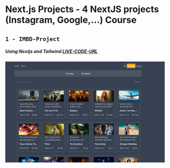# Next.js Projects - 4 NextJS projects (Instagram, Google,...) Course

## `1 - IMBD-Project`

##### Using Nextjs and Tailwind [LIVE-CODE-URL](https://imbd-clone-do-va.vercel.app/)

![](images/imbd.png)
